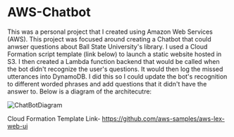 # AWS-Chatbot
This was a personal project that I created using Amazon Web Services (AWS). This project was focused around creating a Chatbot that could anwser questions about Ball State University's library. I used a Cloud Formation script template (link below) to launch a static website hosted in S3. I then created a Lambda function backend that would be called when the bot didn't recognize the user's questions. It would then log the missed utterances into DynamoDB. I did this so I could update the bot's recognition to different worded phrases and add questions that it didn't have the answer to. Below is a diagram of the architecutre: 


![ChatBotDiagram](https://github.com/nolan-meyer1/AWS-Chatbot/assets/145584308/a3d396ff-fbe2-4988-a05a-6c804524e53c)

Cloud Formation Template Link- https://github.com/aws-samples/aws-lex-web-ui
